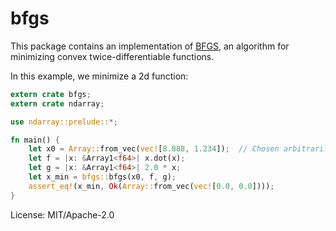 # bfgs

This package contains an implementation of
[BFGS](https://en.wikipedia.org/w/index.php?title=BFGS_method), an algorithm for minimizing
convex twice-differentiable functions.

In this example, we minimize a 2d function:

```rust
extern crate bfgs;
extern crate ndarray;

use ndarray::prelude::*;

fn main() {
    let x0 = Array::from_vec(vec![8.888, 1.234]);  // Chosen arbitrarily
    let f = |x: &Array1<f64>| x.dot(x);
    let g = |x: &Array1<f64>| 2.0 * x;
    let x_min = bfgs::bfgs(x0, f, g);
    assert_eq!(x_min, Ok(Array::from_vec(vec![0.0, 0.0])));
}
```

License: MIT/Apache-2.0
